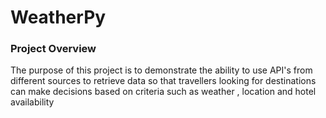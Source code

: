 # WeatherPy

### Project Overview 
The purpose of this project  is to demonstrate the ability to use API's from different sources to retrieve data so that travellers looking for destinations can make decisions based on criteria such as weather , location and hotel availability